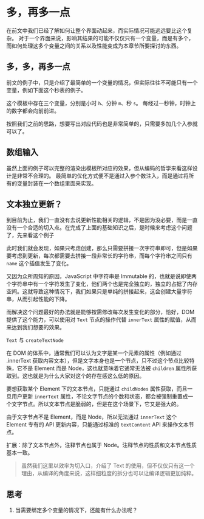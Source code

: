 # 多，再多一点

在前文中我们已经了解如何让整个界面动起来，而实际情况可能远远要比这个复杂。
对于一个界面来说，影响其结果的可能不仅仅只有一个变量，而是有多个，而如何处理这多个变量之间的关系以及性能变成为本章节所要探讨的东西。

## 多，多，再多一点

前文的例子中，只是介绍了最简单的一个变量的情况，但实际往往不可能只有一个变量，例如下面这个秒表的例子。

<md-code ref="./multi-var.html"></md-code>

这个模板中存在三个变量，分别是小时 `h`、分钟 `m`、秒 `s`。
每经过一秒钟，时钟上的数字都会向前前进。

按照我们之前的思路，想要写出对应代码也是非常简单的，只需要多加几个入参就可以了。

<md-code diff="02/simple-update.ts,./multi-var.ts"></md-code>

## 数组输入

虽然上面的例子可以完整的渲染出模板所对应的效果，但从编码的哲学来看这样设计是非常不合理的。
最简单的优化方式便不是通过入参个数注入，而是通过将所有的变量封装在一个数组里面来实现。

<md-code diff="./multi-var.ts,./use-array.ts"></md-code>

## 文本独立更新？

到目前为止，我们一直没有去说更新性能相关的逻辑，不是因为没必要，而是一直没有一个合适的切入点。在完成了上面的基础知识之后，是时候来考虑这个问题了，先来看这个例子

<md-code ref="02/more-static.html"></md-code>

此时我们就会发现，如果只考虑创建，那么只需要拼接一次字符串即可，但是如果要考虑到更新，每次都需要去拼接一段非常长的字符串，而每个字符串之间只有 `name` 这个插值发生了变化。

又因为众所周知的原因，JavaScript 中字符串是 Immutable 的，也就是说即使两个字符串中有一个字符发生了变化，他们两个也是完全独立的，独立的占据了内存空间。这就导致这种情况下，我们如果只是单纯的拼接起来，这会创建大量字符串，从而引起性能的下降。

而解决这个问题最好的办法就是能够按需修改每次发生变化的部分，恰好，DOM 提供了这个能力，可以使用对 `Text` 节点的操作代替 `innerText` 属性的赋值，从而来达到我们想要的效果。

<md-code ref="02/more-static.ts"></md-code>

<md-note type="preknowledge">

<md-note-title link="https://developer.mozilla.org/en-US/docs/Web/API/Document/createTextNode">

`Text` 与 `createTextNode`

</md-note-title>

在 DOM 的体系中，通常我们可以认为文字是某一个元素的属性（例如通过 .innerText 获取内容文本），但是文字本身也是一个节点，只不过这个节点比较特殊，它不是 Element 而是 Node，这也就意味着它通常无法被 `children` 属性所获取到。这也就是为什么大家对这个的存在感这么低的原因。

要想获取某个 Element 下的文本节点，只能通过 `childNodes` 属性获取，而且一旦用户更新 `innerText` 属性，不论文字节点的个数和状态，都会被强制重置成一个文字节点。所以文本节点是脆弱的，但是在这个场景下，它又是强大的。

由于文字节点不是 Element，而是 Node，所以无法通过 `innerText` 这个 Element 专有的 API 更新内容，只能通过标准的 `textContent` API 来操作文本节点。

扩展：除了文本节点外，注释节点也属于 Node。注释节点的性质和文本节点性质基本一致。

</md-note>

> 虽然我们这里以效率为切入口，介绍了 Text 的使用，但不仅仅只有这一个理由，从编译的角度来说，这样细粒度的拆分也可以让编译逻辑更加纯粹。

## 思考

1. 当需要绑定多个变量的情况下，还能有什么办法呢？

